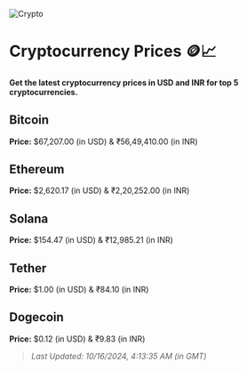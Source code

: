 
![Crypto](https://www.techguide.com.au/wp-content/uploads/2020/11/crypto3.jpeg)

# Cryptocurrency Prices 🪙📈

#### Get the latest cryptocurrency prices in USD and INR for top 5 cryptocurrencies.

## Bitcoin

**Price:** $67,207.00 (in USD) & ₹56,49,410.00 (in INR)

## Ethereum

**Price:** $2,620.17 (in USD) & ₹2,20,252.00 (in INR)

## Solana

**Price:** $154.47 (in USD) & ₹12,985.21 (in INR)

## Tether

**Price:** $1.00 (in USD) & ₹84.10 (in INR)

## Dogecoin

**Price:** $0.12 (in USD) & ₹9.83 (in INR)

> _Last Updated: 10/16/2024, 4:13:35 AM (in GMT)_
